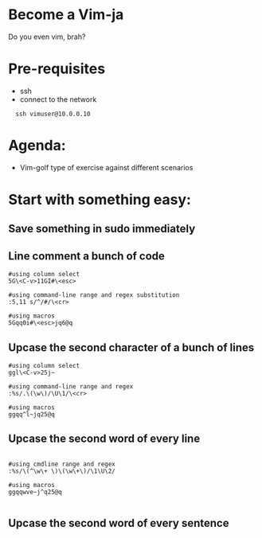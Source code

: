 # Become a Vim-ja

Do you even vim, brah?


# Pre-requisites

- ssh
- connect to the network

```shell
  ssh vimuser@10.0.0.10
```

# Agenda:

- Vim-golf type of exercise against different scenarios




# Start with something easy:

## Save something in sudo immediately

## Line comment a bunch of code

```
#using column select
5G\<C-v>11GI#\<esc>

#using command-line range and regex substitution
:5,11 s/^/#/\<cr>

#using macros
5Gqq0i#\<esc>jq6@q
```

## Upcase the second character of a bunch of lines

```
#using column select
ggl\<C-v>25j~

#using command-line range and regex
:%s/.\(\w\)/\U\1/\<cr>

#using macros
ggqq^l~jq25@q

```

## Upcase the second word of every line

```

#using cmdline range and regex
:%s/\(^\w\+ \)\(\w\+\)/\1\U\2/

#using macros
ggqqwve~j^q25@q


```

## Upcase the second word of every sentence



